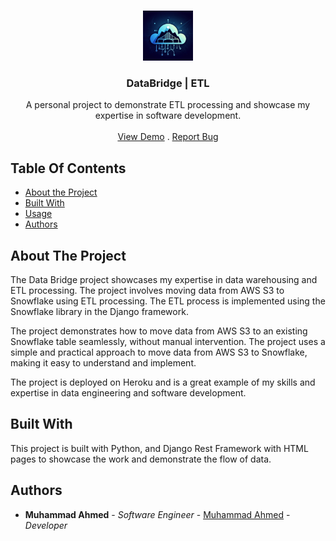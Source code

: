 <br/>
<p align="center">
  <a href="https://github.com/MuhammadAhmed/DataBridge">
    <img src="static/logo.jpg" alt="Logo" width="80" height="80">
  </a>

  <h3 align="center">DataBridge | ETL</h3>

  <p align="center">
    A personal project to demonstrate ETL processing and showcase my expertise in software development.
    <br/>
    <br/>
    <a href="https://github.com/MuhammadAhmed/DataBridge">View Demo</a>
    .
    <a href="https://github.com/MuhammadAhmed/DataBridge/issues">Report Bug</a>
  </p>
</p>

## Table Of Contents

* [About the Project](#about-the-project)
* [Built With](#built-with)
* [Usage](#usage)
* [Authors](#authors)

## About The Project

The Data Bridge project showcases my expertise in data warehousing and ETL processing. The project involves moving data from AWS S3 to Snowflake using ETL processing. The ETL process is implemented using the Snowflake library in the Django framework.

The project demonstrates how to move data from AWS S3 to an existing Snowflake table seamlessly, without manual intervention. The project uses a simple and practical approach to move data from AWS S3 to Snowflake, making it easy to understand and implement.

The project is deployed on Heroku and is a great example of my skills and expertise in data engineering and software development.

## Built With

This project is built with Python, and Django Rest Framework with HTML pages to showcase the work and demonstrate the flow of data.

## Authors

* **Muhammad Ahmed** - *Software Engineer* - [Muhammad Ahmed](https://github.com/muhammad-ahmed02/) - *Developer*
